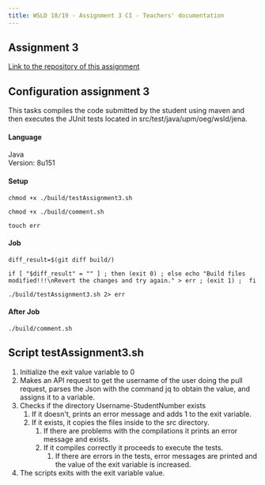 ```yaml
---
title: WSLD 18/19 - Assignment 3 CI - Teachers' documentation
---
```


## Assignment 3

[Link to the repository of this assignment](https://github.com/WebServicesAndLinkedData/Assignment3)

## Configuration assignment 3
This tasks compiles the code submitted by the student using maven and then executes the JUnit tests located in src/test/java/upm/oeg/wsld/jena.

#### Language
Java <br>
Version: 8u151

#### Setup
```
chmod +x ./build/testAssignment3.sh

chmod +x ./build/comment.sh

touch err
```
#### Job
```
diff_result=$(git diff build/)

if [ "$diff_result" = "" ] ; then (exit 0) ; else echo "Build files modified!!!\nRevert the changes and try again." > err ; (exit 1) ;  fi

./build/testAssignment3.sh 2> err
```
#### After Job
```
./build/comment.sh
```

## Script testAssignment3.sh
1. Initialize the exit value variable to 0
2. Makes an API request to get the username of the user doing the pull request, parses the Json with the command jq to obtain the value, and assigns it to a variable.
3. Checks if the directory Username-StudentNumber exists
    1. If it doesn't, prints an error message and adds 1 to the exit variable.
    2. If it exists, it copies the files inside to the src directory.
        1. If there are problems with the compilations it prints an error message and exists.
        2. If it compiles correctly it proceeds to execute the tests.
            1. If there are errors in the tests, error messages are printed and the value of the exit variable is increased.
4. The scripts exits with the exit variable value.
